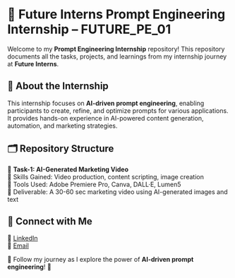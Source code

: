 # 🚀 Future Interns Prompt Engineering Internship – FUTURE_PE_01  

Welcome to my **Prompt Engineering Internship** repository! This repository documents all the tasks, projects, and learnings from my internship journey at **Future Interns**.  

## 📌 About the Internship  
This internship focuses on **AI-driven prompt engineering**, enabling participants to create, refine, and optimize prompts for various applications. It provides hands-on experience in AI-powered content generation, automation, and marketing strategies.  

## 🗂 Repository Structure  

📁 **Task-1: AI-Generated Marketing Video**  
🔹 Skills Gained: Video production, content scripting, image creation  
🔹 Tools Used: Adobe Premiere Pro, Canva, DALL·E, Lumen5  
🔹 Deliverable: A 30-60 sec marketing video using AI-generated images and text  



## 🌟 Connect with Me  
💼 [LinkedIn](https://linkedin.com/in/kiranmai-meghana)  
📧 [Email](mailto:kiranmaimegana1805@gmail.com)  

📌 Follow my journey as I explore the power of **AI-driven prompt engineering**! 🚀  

